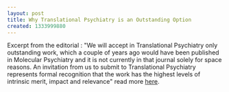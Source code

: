 ```yaml
---
layout: post
title: Why Translational Psychiatry is an Outstanding Option
created: 1333999880
---
```

Excerpt from the editorial : "We will accept in Translational Psychiatry only outstanding work, which a couple of years ago would have been published in Molecular Psychiatry and it is not currently in that journal solely for space reasons. An invitation from us to submit to Translational Psychiatry represents formal recognition that the work has the highest levels of intrinsic merit, impact and relevance" read more <bold><a href=http://www.nature.com/tp/journal/v1/n4/full/tp20113a.html>here</a></bold>.
